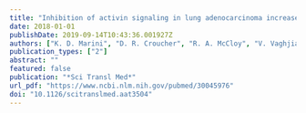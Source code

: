 ```yaml
---
title: "Inhibition of activin signaling in lung adenocarcinoma increases the therapeutic index of platinum chemotherapy"
date: 2018-01-01
publishDate: 2019-09-14T10:43:36.001927Z
authors: ["K. D. Marini", "D. R. Croucher", "R. A. McCloy", "V. Vaghjiani", "A. Gonzalez-Rajal", "J. F. Hastings", "V. Chin", "A. Szczepny", "K. Kostyrko", "C. Marquez", "W. S. N. Jayasekara", "M. Alamgeer", "V. Boolell", "J. Z. R. Han", "T. Waugh", "H. C. Lee", "S. R. Oakes", "B. Kumar", "C. A. Harrison", "M. P. Hedger", "N. Lorensuhewa", "B. Kita", "R. Barrow", "B. W. Robinson", "D. M. de Kretser", "J. Wu", "V. Ganju", "E. A. Sweet-Cordero", "A. Burgess", "L. G. Martelotto", "F. J. Rossello", "J. E. Cain", "D. N. Watkins"]
publication_types: ["2"]
abstract: ""
featured: false
publication: "*Sci Transl Med*"
url_pdf: "https://www.ncbi.nlm.nih.gov/pubmed/30045976"
doi: "10.1126/scitranslmed.aat3504"
---
```


